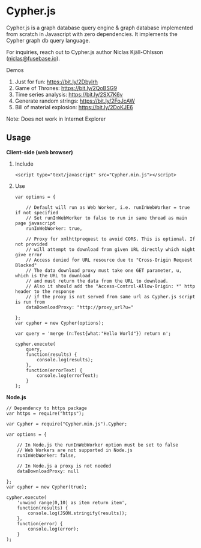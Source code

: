 # Cypher.js
Cypher.js is a graph database query engine & graph database implemented from scratch in Javascript with zero dependencies. It implements the Cypher graph db query language.

For inquiries, reach out to Cypher.js author Niclas Kjäll-Ohlsson (niclas@fusebase.io).

Demos
1. Just for fun: https://bit.ly/2Dbylrh
2. Game of Thrones: https://bit.ly/2QoBSG9
3. Time series analysis: https://bit.ly/2SX7K6v
4. Generate random strings: https://bit.ly/2FoJcAW
5. Bill of material explosion: https://bit.ly/2DoKJE6

Note: Does not work in Internet Explorer

## Usage

**Client-side (web browser)**

1. Include
	
	```<script type="text/javascript" src="Cypher.min.js"></script>```

2. Use
	
	```
	var options = {

		// Default will run as Web Worker, i.e. runInWebWorker = true if not specified
		// Set runInWebWorker to false to run in same thread as main page javascript
		runInWebWorker: true,

		// Proxy for xmlhttprequest to avoid CORS. This is optional. If not provided
		// will attempt to download from given URL directly which might give error
		// Access denied for URL resource due to "Cross-Origin Request Blocked"
		// The data download proxy must take one GET parameter, u, which is the URL to download
		// and must return the data from the URL to download. 
		// Also it should add the "Access-Control-Allow-Origin: *" http header to the response
		// if the proxy is not served from same url as Cypher.js script is run from
		dataDownloadProxy: "http://proxy_url?u="

	};
	var cypher = new Cypher(options);
	
	var query = 'merge (n:Test{what:"Hello World"}) return n';
	
	cypher.execute(
		query,
		function(results) {
			console.log(results);
		},
		function(errorText) {
			console.log(errorText);
		}
	);
	```

**Node.js**

```
// Dependency to https package
var https = require("https");

var Cypher = require("Cypher.min.js").Cypher;

var options = {

	// In Node.js the runInWebWorker option must be set to false
	// Web Workers are not supported in Node.js
	runInWebWorker: false,

	// In Node.js a proxy is not needed
	dataDownloadProxy: null

};
var cypher = new Cypher(true);

cypher.execute(
	'unwind range(0,10) as item return item',
	function(results) {
		console.log(JSON.stringify(results));
	},
	function(error) {
		console.log(error);
	}
);
```
